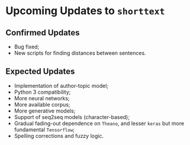 Upcoming Updates to `shorttext`
===============================

Confirmed Updates
-----------------

* Bug fixed;
* New scripts for finding distances between sentences.

Expected Updates
----------------

* Implementation of author-topic model;
* Python 3 compatibility;
* More neural networks;
* More available corpus;
* More generative models;
* Support of seq2seq models (character-based);
* Gradual fading-out dependence on `Theano`, and lesser `keras` but more fundamental `Tensorflow`;
* Spelling corrections and fuzzy logic.

